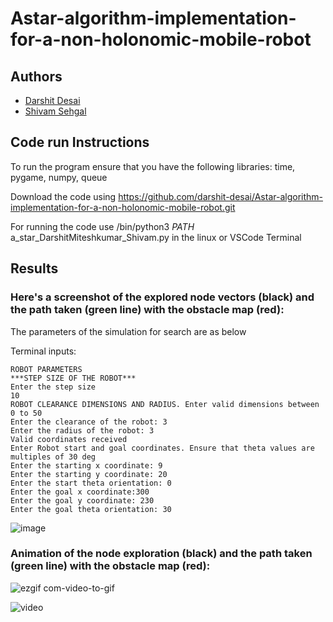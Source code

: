 # Astar-algorithm-implementation-for-a-non-holonomic-mobile-robot

## Authors
- [Darshit Desai](https://github.com/darshit-desai)
- [Shivam Sehgal](https://github.com/shivamsehgal77)

## Code run Instructions

To run the program ensure that you have the following libraries: time, pygame, numpy, queue

Download the code using https://github.com/darshit-desai/Astar-algorithm-implementation-for-a-non-holonomic-mobile-robot.git

For running the code use /bin/python3 $PATH$ a_star_DarshitMiteshkumar_Shivam.py in the linux or VSCode Terminal

## Results

### Here's a screenshot of the explored node vectors (black) and the path taken (green line) with the obstacle map (red):

The parameters of the simulation for search are as below

Terminal inputs:

    ROBOT PARAMETERS
    ***STEP SIZE OF THE ROBOT***
    Enter the step size 
    10
    ROBOT CLEARANCE DIMENSIONS AND RADIUS. Enter valid dimensions between 0 to 50
    Enter the clearance of the robot: 3
    Enter the radius of the robot: 3
    Valid coordinates received
    Enter Robot start and goal coordinates. Ensure that theta values are multiples of 30 deg
    Enter the starting x coordinate: 9
    Enter the starting y coordinate: 20
    Enter the start theta orientation: 0
    Enter the goal x coordinate:300
    Enter the goal y coordinate: 230
    Enter the goal theta orientation: 30
![image](https://user-images.githubusercontent.com/36150235/226221895-8a29293c-3d1f-45f7-80d0-6db00250d0f7.png)

### Animation of the node exploration (black) and the path taken (green line) with the obstacle map (red):
![ezgif com-video-to-gif](https://user-images.githubusercontent.com/36150235/226222995-05983ea1-9c1d-43a7-8b39-09277a598147.gif)

![video]()










